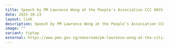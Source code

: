 ```yaml
---
title: Speech by PM Lawrence Wong at the People's Association CCC 60th Anniversary
date: 2025-10-23
layout: link
description: Speech by PM Lawrence Wong at the People's Association CCC 60th Anniversary
image: ""
variant: tiptap
external: https://www.pmo.gov.sg/newsroom/pm-lawrence-wong-at-the-citizens-consultative-committee-60th-anniversary-celebrations-oct-2025/
---
```

